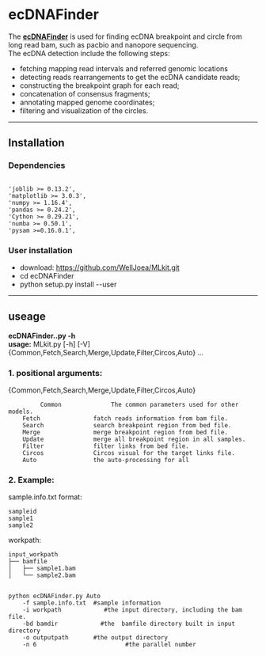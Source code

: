 # ecDNAFinder
The [**ecDNAFinder**](https://github.com/WellJoea/MLkit.git) is used for finding ecDNA breakpoint and circle from long read bam, such as pacbio and nanopore sequencing.<br/>
The ecDNA detection include the following steps:
- fetching mapping read intervals and referred genomic locations
- detecting reads rearrangements to get the ecDNA candidate reads;
- constructing the breakpoint graph for each read; 
- concatenation of consensus fragments;
- annotating mapped genome coordinates;
- filtering and visualization of the circles.<br/>

___
## Installation
### Dependencies
<pre><code>        
'joblib >= 0.13.2',
'matplotlib >= 3.0.3',
'numpy >= 1.16.4',
'pandas >= 0.24.2',
'Cython >= 0.29.21',
'numba >= 0.50.1',
'pysam >=0.16.0.1',
</code></pre>

### User installation
- download: https://github.com/WellJoea/MLkit.git
- cd ecDNAFinder
- python setup.py install --user
___
## useage
**ecDNAFinder..py -h**<br/>
**usage:** MLkit.py [-h] [-V] {Common,Fetch,Search,Merge,Update,Filter,Circos,Auto} ...<br/>

### **1. positional arguments:**
<p> {Common,Fetch,Search,Merge,Update,Filter,Circos,Auto}</p>
<pre><code>         Common              The common parameters used for other models.
    Fetch               fatch reads information from bam file.
    Search              search breakpoint region from bed file.
    Merge               merge breakpoint region from bed file.
    Update              merge all breakpoint region in all samples.
    Filter              filter links from bed file.
    Circos              Circos visual for the target links file.
    Auto                the auto-processing for all
</code></pre>      

### **2. Example:**
sample.info.txt format:
```
sampleid
sample1
sample2
```
workpath:
```
input_workpath
├── bamfile
│   ├── sample1.bam
│   └── sample2.bam
```

<pre><code>
python ecDNAFinder.py Auto 
	-f sample.info.txt  #sample information
	-i workpath            #the input directory, including the bam file.
	-bd bamdir            #the  bamfile directory built in input directory
	-o outputpath       #the output directory
	-n 6                         #the parallel number 
</code></pre>       

